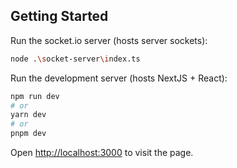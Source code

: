 ## Getting Started

Run the socket.io server (hosts server sockets):
```bash
node .\socket-server\index.ts
```

Run the development server (hosts NextJS + React):
```bash
npm run dev
# or
yarn dev
# or
pnpm dev
```

Open [http://localhost:3000](http://localhost:3000) to visit the page.